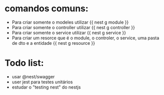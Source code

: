 # comandos comuns:
- Para criar somente o modeles utilizar {{ nest g module }} 
- Para criar somente o controller utilizar {{ nest g controller }} 
- Para criar somente o service utilizar {{ nest g service }}
-  Para criar um resorce que é o module, o controler, o service, uma pasta de dto e a entidade {{ nest g resource }}

# Todo list:
- usar @nest/swagger
- user jest para testes unitários
- estudar o "testing nest" do nestjs